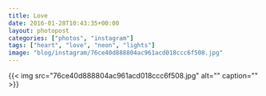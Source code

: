 ```yaml
---
title: Love
date: 2016-01-28T10:43:35+00:00
layout: photopost
categories: ["photos", "instagram"]
tags: ["heart", "love", "neon", "lights"]
image: "blog/instagram/76ce40d888804ac961acd018ccc6f508.jpg"
---
```


{{< img src="76ce40d888804ac961acd018ccc6f508.jpg" alt="" caption="" >}}



